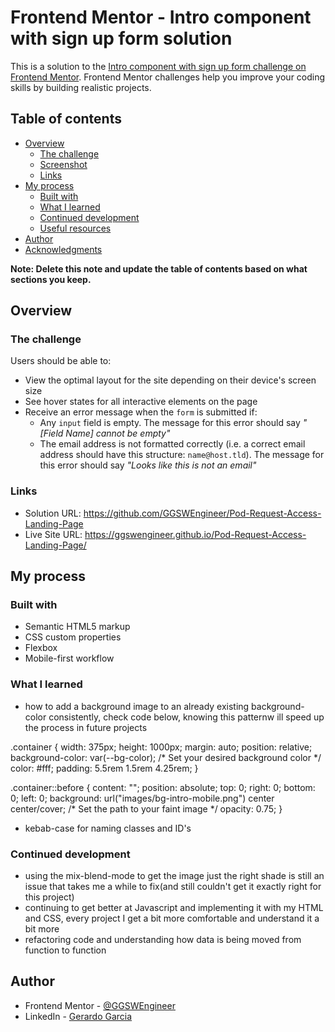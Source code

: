 # Frontend Mentor - Intro component with sign up form solution

This is a solution to the [Intro component with sign up form challenge on Frontend Mentor](https://www.frontendmentor.io/challenges/intro-component-with-signup-form-5cf91bd49edda32581d28fd1). Frontend Mentor challenges help you improve your coding skills by building realistic projects. 

## Table of contents

- [Overview](#overview)
  - [The challenge](#the-challenge)
  - [Screenshot](#screenshot)
  - [Links](#links)
- [My process](#my-process)
  - [Built with](#built-with)
  - [What I learned](#what-i-learned)
  - [Continued development](#continued-development)
  - [Useful resources](#useful-resources)
- [Author](#author)
- [Acknowledgments](#acknowledgments)

**Note: Delete this note and update the table of contents based on what sections you keep.**

## Overview

### The challenge

Users should be able to:

- View the optimal layout for the site depending on their device's screen size
- See hover states for all interactive elements on the page
- Receive an error message when the `form` is submitted if:
  - Any `input` field is empty. The message for this error should say *"[Field Name] cannot be empty"*
  - The email address is not formatted correctly (i.e. a correct email address should have this structure: `name@host.tld`). The message for this error should say *"Looks like this is not an email"*

### Links

- Solution URL: https://github.com/GGSWEngineer/Pod-Request-Access-Landing-Page
- Live Site URL: https://ggswengineer.github.io/Pod-Request-Access-Landing-Page/

## My process

### Built with

- Semantic HTML5 markup
- CSS custom properties
- Flexbox
- Mobile-first workflow

### What I learned

- how to add a background image to an already existing background-color consistently, check code below, knowing this patternw ill speed up the process in future projects

.container {
  width: 375px;
  height: 1000px;
  margin: auto;
  position: relative;
  background-color: var(--bg-color); /* Set your desired background color */
  color: #fff; 
  padding: 5.5rem 1.5rem 4.25rem;
}

.container::before {
  content: "";
  position: absolute;
  top: 0;
  right: 0;
  bottom: 0;
  left: 0;
  background: url("images/bg-intro-mobile.png") center center/cover; /* Set the path to your faint image */
  opacity: 0.75; 
}

- kebab-case for naming classes and ID's


### Continued development

- using the mix-blend-mode to get the image just the right shade is still an issue that takes me a while to fix(and still couldn't get it exactly right for this project)
- continuing to get better at Javascript and implementing it with my HTML and CSS, every project I get a bit more comfortable and understand it a bit more
- refactoring code and understanding how data is being moved from function to function


## Author

- Frontend Mentor - [@GGSWEngineer](https://www.frontendmentor.io/profile/GGSWEngineer)
- LinkedIn - [Gerardo Garcia](www.linkedin.com/in/gerardo-garcia-19a794275)
